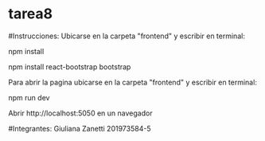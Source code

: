 # tarea8
#Instrucciones:
Ubicarse en la carpeta "frontend" y escribir en terminal: 

npm install

npm install react-bootstrap bootstrap

Para abrir la pagina ubicarse en la carpeta "frontend" y escribir en terminal:

npm run dev

Abrir http://localhost:5050 en un navegador

#Integrantes:
Giuliana Zanetti 201973584-5
